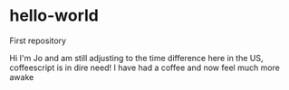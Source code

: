 # hello-world
First repository

Hi I'm Jo and am still adjusting to the time difference here in the US, coffeescript is in dire need!
I have had a coffee and now feel much more awake
